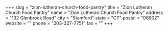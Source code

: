 +++
slug = "zion-lutheran-church-food-pantry"
title = "Zion Lutheran Church Food Pantry"
name = "Zion Lutheran Church Food Pantry"
address = "132 Glenbrook Road"
city = "Stamford"
state = "CT"
postal = "06902"
website = ""
phone = "203-327-7751"
fax = ""
+++
